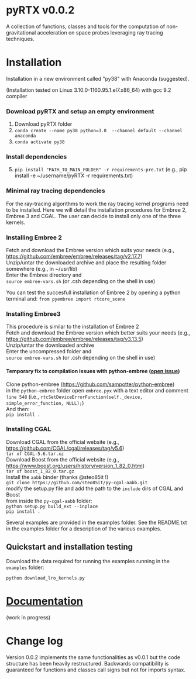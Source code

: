 # pyRTX v0.0.2

A collection of functions, classes and tools for the computation of non-gravitational acceleration on space probes leveraging ray tracing techniques.

# Installation

Installation in a new environment called "py38" with Anaconda (suggested).

(Installation tested on Linux 3.10.0-1160.95.1.el7.x86_64) with gcc 9.2 compiler
### Download pyRTX and setup an empty environment
1) Download pyRTX folder
2) `conda create --name py38 python=3.8  --channel default --channel anaconda`
3) `conda activate py38`
### Install dependencies
5) `pip install "PATH_TO_MAIN_FOLDER" -r requirements-pre.txt` (e.g., pip install -e ~/username/pyRTX -r requirements.txt)

### Minimal ray tracing dependencies
For the ray-tracing algorithms to work the ray tracing kernel programs need to be installed. 
Here we will detail the installation procedures for Embree 2, Embree 3 and CGAL. 
The user can decide to install only one of the three kernels.

### Installing Embree 2
Fetch and download the Embree version which suits your needs (e.g., https://github.com/embree/embree/releases/tag/v2.17.7)  
Unzip/untar the downloaded archive and place the resulting folder somewhere (e.g., in ~/usr/lib)  
Enter the Embree directory and   
`source embree-vars.sh` (or .csh depending on the shell in use)  

You can test the succesfull installation of Embree 2 by opening a python terminal and: 
`from pyembree import rtcore_scene` 

### Installing Embree3
This procedure is similar to the installation of Embree 2  
Fetch and download the Embree version which better suits your needs (e.g., https://github.com/embree/embree/releases/tag/v3.13.5)  
Unzip/untar the downloaded archive  
Enter the uncompressed folder and  
`source embree-vars.sh` (or .csh depending on the shell in use)  

#### Temporary fix to compilation issues with python-embree ([open issue](https://github.com/sampotter/python-embree/issues/23)) 
Clone python-embree (https://github.com/sampotter/python-embree)  
in the `python-embree` folder open `embree.pyx` with a text editor and comment `line 548` (i.e., `rtcSetDeviceErrorFunction(self._device, simple_error_function, NULL);`)  
And then:  
`pip install .`   


### Installing CGAL
Download CGAL from the official website (e.g., https://github.com/CGAL/cgal/releases/tag/v5.6)  
`tar xf CGAL-5.6.tar.xz`  
Download Boost from the official website (e.g., https://www.boost.org/users/history/version_1_82_0.html)  
`tar xf boost_1_82_0.tar.gz`  
Install the `aabb` binder  (thanks @steo85it !)  
`git clone https://github.com/steo85it/py-cgal-aabb.git`  
modify the setup.py file and add the path to the `include` dirs of CGAL and Boost  
from inside the `py-cgal-aabb` folder:  
`python setup.py build_ext --inplace`  
`pip install .`  


Several examples are provided in the examples folder. See the README.txt in the examples folder for a description of the various examples.

## Quickstart and installation testing
Download the data required for running the examples running in the `examples` folder:

`python download_lro_kernels.py` 

# [Documentation](https://gaelccc.github.io/pyRTX)
(work in progress)


# Change log
Version 0.0.2 implements the same functionalities as v0.0.1 but the code structure has been heavily restructured. Backwards compatibility is guaranteed for functions and classes call signs but not for imports syntax.
